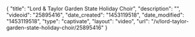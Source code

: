 {
    "title": "Lord & Taylor Garden State Holiday Choir",
    "description": "",
    "videoid": "25895416",
    "date_created": "1453119518",
    "date_modified": "1453119518",
    "type": "captivate",
    "layout": "video",
    "url": "\/v\/lord-taylor-garden-state-holiday-choir\/25895416"
}